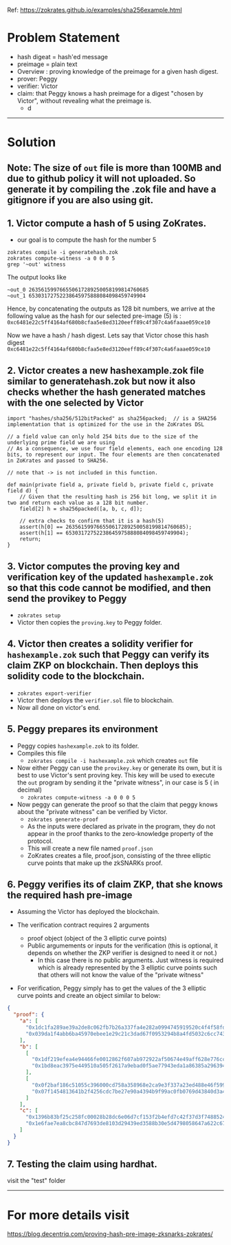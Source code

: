 Ref: https://zokrates.github.io/examples/sha256example.html

# Problem Statement

- hash digeat = hash'ed message
- preimage = plain text
- Overview : proving knowledge of the preimage for a given hash digest.
- prover: Peggy
- verifier: Victor
- claim: that Peggy knows a hash preimage for a digest "chosen by Victor", without revealing what the preimage is.
  - d

---

# Solution

## Note: The size of `out` file is more than 100MB and due to github policy it will not uploaded. So generate it by compiling the .zok file and have a gitignore if you are also using git.

## 1. Victor compute a hash of 5 using ZoKrates.

- our goal is to compute the hash for the number 5

```
zokrates compile -i generatehash.zok
zokrates compute-witness -a 0 0 0 5
grep '~out' witness
```

The output looks like

```
~out_0 263561599766550617289250058199814760685
~out_1 65303172752238645975888084098459749904
```

Hence, by concatenating the outputs as 128 bit numbers, we arrive at the following value as the hash for our selected pre-image (5) is : `0xc6481e22c5ff4164af680b8cfaa5e8ed3120eeff89c4f307c4a6faaae059ce10`

Now we have a hash / hash digest. Lets say that Victor chose this hash digest `0xc6481e22c5ff4164af680b8cfaa5e8ed3120eeff89c4f307c4a6faaae059ce10`

## 2. Victor creates a new hashexample.zok file similar to generatehash.zok but now it also checks whether the hash generated matches with the one selected by Victor

```
import "hashes/sha256/512bitPacked" as sha256packed;  // is a SHA256 implementation that is optimized for the use in the ZoKrates DSL

// a field value can only hold 254 bits due to the size of the underlying prime field we are using
// As a consequence, we use four field elements, each one encoding 128 bits, to represent our input. The four elements are then concatenated in ZoKrates and passed to SHA256.

// note that -> is not included in this function.

def main(private field a, private field b, private field c, private field d) {
    // Given that the resulting hash is 256 bit long, we split it in two and return each value as a 128 bit number.
    field[2] h = sha256packed([a, b, c, d]);

    // extra checks to confirm that it is a hash(5)
    assert(h[0] == 263561599766550617289250058199814760685);
    assert(h[1] == 65303172752238645975888084098459749904);
    return;
}
```

## 3. Victor computes the proving key and verification key of the updated `hashexample.zok` so that this code cannot be modified, and then send the provikey to Peggy

- `zokrates setup`
- Victor then copies the `proving.key` to Peggy folder.

## 4. Victor then creates a solidity verifier for `hashexample.zok` such that Peggy can verify its claim ZKP on blockchain. Then deploys this solidity code to the blockchain.

- `zokrates export-verifier`
- Victor then deploys the `verifier.sol` file to blockchain.
- Now all done on victor's end.

## 5. Peggy prepares its environment

- Peggy copies `hashexample.zok` to its folder.
- Compiles this file
  - `zokrates compile -i hashexample.zok` which creates `out` file
- Now either Peggy can use the `provikey.key` or generate its own, but it is best to use Victor's sent proving key. This key will be used to execute the `out` program by sending it the "private witness", in our case is 5 ( in decimal)
  - `zokrates compute-witness -a 0 0 0 5`
- Now peggy can generate the proof so that the claim that peggy knows about the "private witness" can be verified by Victor.
  - `zokrates generate-proof`
  - As the inputs were declared as private in the program, they do not appear in the proof thanks to the zero-knowledge property of the protocol.
  - This will create a new file named `proof.json`
  - ZoKrates creates a file, proof.json, consisting of the three elliptic curve points that make up the zkSNARKs proof.

## 6. Peggy verifies its of claim ZKP, that she knows the required hash pre-image

- Assuming the Victor has deployed the blockchain.
- The verification contract requires 2 arguments

  - proof object (object of the 3 elliptic curve points)
  - Public argumements or inputs for the verification (this is optional, it depends on whether the ZKP verifier is designed to need it or not.)
    - In this case there is no public arguments. Just witness is required which is already represented by the 3 elliptic curve points such that others will not know the value of the "private witness"

- For verification, Peggy simply has to get the values of the 3 elliptic curve points and create an object similar to below:

```json
{
  "proof": {
    "a": [
      "0x1dc1fa289ae39a2de8c062fb7b26a337fa4e282a0994745919520c4f4f58fd57",
      "0x039da1f4abb6ba45970ebee1e29c21c3dad67f0953294b8a4fd5032c6cc74345"
    ],
    "b": [
      [
        "0x1df219efea4e94466fe0012862f607ab972922af50674e49aff628e776cc3414",
        "0x1bd8eac3975e449510a505f2617a9ebad0f5ae77943eda1a86385a296394cbf2"
      ],
      [
        "0x0f2baf186c51055c396000cd758a358968e2ca9e3f337a23ed488e46f5990817",
        "0x07f1454813641b2f4256cdc7be27e90a4394b9f99ac0fb0769d43840d3a472d4"
      ]
    ],
    "c": [
      "0x1396b83bf25c258fc00028b28dc6e06d7cf153f2b4efd7c42f37d3f74885244f",
      "0x1e6fae7ea8cbc847d7693de8103d29439ed3588b30e5d4798058647a622c67b3"
    ]
  }
}
```

## 7. Testing the claim using hardhat.

visit the "test" folder

---

# For more details visit

https://blog.decentriq.com/proving-hash-pre-image-zksnarks-zokrates/
